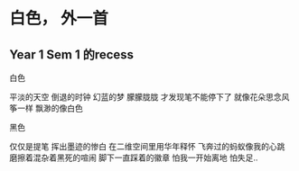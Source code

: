 # 白色， 外一首

  ## Year 1 Sem 1 的recess

  白色
  
  平淡的天空
  倒退的时钟
  幻蓝的梦
  朦朦胧胧
  才发现笔不能停下了
  就像花朵思念风筝一样
  飘渺的像白色
  
  
  黑色
  
  仅仅是提笔
  挥出墨迹的惨白
  在二维空间里用华年释怀
  飞奔过的蚂蚁像我的心跳
  磨擦着混杂着黑死的喧闹
  脚下一直踩着的徽章
  怕我一开始离地
  怕失足..
  